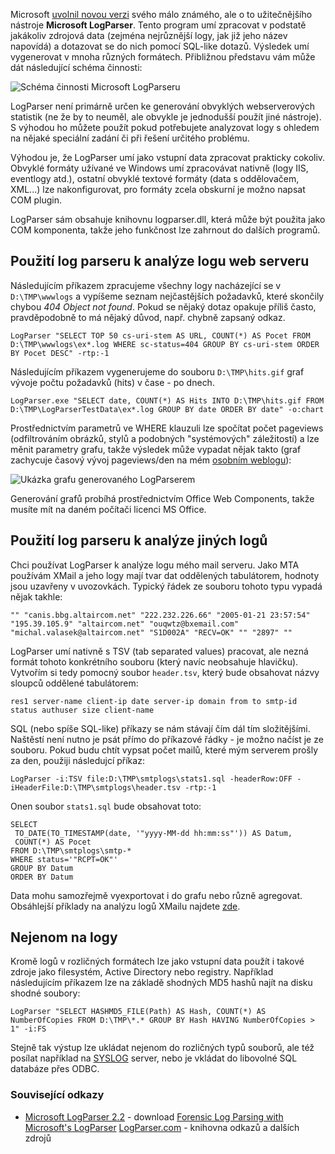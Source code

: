 <!-- dcterms:identifier = aspnetcz#16 -->
<!-- dcterms:title = Microsoft LogParser 2.2: Nová verze užitečného nástroje -->
<!-- dcterms:abstract = Jedna z nenápadných Microsoftích utilitek se dočkala nové verze - a ta zvyšuje jeho použitelnost o řád. -->
<!-- np9:categoryId = 4 -->
<!-- x4w:category = IIS -->
<!-- np9:authorId = 1 -->
<!-- np9:authorEmail = michal.valasek@altairis.cz -->
<!-- dcterms:creator = Michal Altair Valášek -->
<!-- dcterms:created = 2005-01-23T00:05:06.293+01:00 -->
<!-- dcterms:dateAccepted = 2005-01-23T00:05:06.293+01:00 -->

Microsoft [uvolnil novou verzi](http://www.microsoft.com/downloads/details.aspx?FamilyID=890cd06b-abf8-4c25-91b2-f8d975cf8c07&displaylang=en) svého málo známého, ale o to užitečnějšího nástroje **Microsoft LogParser**. Tento program umí zpracovat v podstatě jakákoliv zdrojová data (zejména nejrůznější logy, jak již jeho název napovídá) a dotazovat se do nich pomocí SQL-like dotazů. Výsledek umí vygenerovat v mnoha různých formátech. Přibližnou představu vám může dát následující schéma činnosti:

![Schéma činnosti Microsoft LogParseru](https://www.cdn.altairis.cz/Blog/2005/20050122-logparser-schema.png "Schéma činnosti Microsoft LogParseru")

LogParser není primárně určen ke generování obvyklých webserverových statistik (ne že by to neuměl, ale obvykle je jednodušší použít jiné nástroje). S výhodou ho můžete použít pokud potřebujete analyzovat logy s ohledem na nějaké speciální zadání či při řešení určitého problému.

Výhodou je, že LogParser umí jako vstupní data zpracovat prakticky cokoliv. Obvyklé formáty užívané ve Windows umí zpracovávat nativně (logy IIS, eventlogy atd.), ostatní obvyklé textové formáty (data s oddělovačem, XML...) lze nakonfigurovat, pro formáty zcela obskurní je možno napsat COM plugin.

LogParser sám obsahuje knihovnu logparser.dll, která může být použita jako COM komponenta, takže jeho funkčnost lze zahrnout do dalších programů.

## Použití log parseru k analýze logu web serveru

Následujícím příkazem zpracujeme všechny logy nacházející se v `D:\TMP\wwwlogs` a vypíšeme seznam nejčastějších požadavků, které skončily chybou *404 Object not found*. Pokud se nějaký dotaz opakuje příliš často, pravděpodobně to má nějaký důvod, např. chybně zapsaný odkaz.

`LogParser "SELECT TOP 50 cs-uri-stem AS URL, COUNT(*) AS Pocet FROM D:\TMP\wwwlogs\ex*.log WHERE sc-status=404 GROUP BY cs-uri-stem ORDER BY Pocet DESC" -rtp:-1`

Následujícím příkazem vygenerujeme do souboru `D:\TMP\hits.gif` graf vývoje počtu požadavků (hits) v čase - po dnech. 

`LogParser.exe "SELECT date, COUNT(*) AS Hits INTO D:\TMP\hits.gif FROM D:\TMP\LogParserTestData\ex*.log GROUP BY date ORDER BY date" -o:chart`

Prostřednictvím parametrů ve WHERE klauzuli lze spočítat počet pageviews (odfiltrováním obrázků, stylů a podobných "systémových" záležitostí) a lze měnit parametry grafu, takže výsledek může vypadat nějak takto (graf zachycuje časový vývoj pageviews/den na mém [osobním weblogu](http://weblog.rider.cz/)):

![Ukázka grafu generovaného LogParserem](https://www.cdn.altairis.cz/Blog/2005/20050122-logparser-ukazkagrafu.png "Ukázka grafu generovaného LogParserem")

Generování grafů probíhá prostřednictvím Office Web Components, takže musíte mít na daném počítači licenci MS Office.

## Použití log parseru k analýze jiných logů

Chci používat LogParser k analýze logu mého mail serveru. Jako MTA používám XMail a jeho logy mají tvar dat oddělených tabulátorem, hodnoty jsou uzavřeny v uvozovkách. Typický řádek ze souboru tohoto typu vypadá nějak takhle:

`"" "canis.bbg.altaircom.net" "222.232.226.66" "2005-01-21 23:57:54" "195.39.105.9" "altaircom.net" "ouqwtz@bxemail.com" "michal.valasek@altaircom.net" "S1D002A" "RECV=OK" "" "2897" ""`

LogParser umí nativně s TSV (tab separated values) pracovat, ale nezná formát tohoto konkrétního souboru (který navíc neobsahuje hlavičku). Vytvořím si tedy pomocný soubor `header.tsv`, který bude obsahovat názvy sloupců oddělené tabulátorem:

`res1 server-name client-ip date server-ip domain from to smtp-id status authuser size client-name`

SQL (nebo spíše SQL-like) příkazy se nám stávají čím dál tím složitějšími. Naštěstí není nutno je psát přímo do příkazové řádky - je možno načíst je ze souboru. Pokud budu chtít vypsat počet mailů, které mým serverem prošly za den, použiji následujcí příkaz:

`LogParser -i:TSV file:D:\TMP\smtplogs\stats1.sql -headerRow:OFF -iHeaderFile:D:\TMP\smtplogs\header.tsv -rtp:-1`

Onen soubor `stats1.sql` bude obsahovat toto:

    SELECT 
     TO_DATE(TO_TIMESTAMP(date, '"yyyy-MM-dd hh:mm:ss"')) AS Datum, 
     COUNT(*) AS Pocet 
    FROM D:\TMP\smtplogs\smtp-* 
    WHERE status='"RCPT=OK"'
    GROUP BY Datum 
    ORDER BY Datum

Data mohu samozřejmě vyexportovat i do grafu nebo různě agregovat. Obsáhlejší příklady na analýzu logů XMailu najdete [zde](ftp://ftp.altaircom.net/outgoing/altaircom/logparser-xmail-samples.zip).

## Nejenom na logy

Kromě logů v rozličných formátech lze jako vstupní data použít i takové zdroje jako filesystém, Active Directory nebo registry. Například následujícím příkazem lze na základě shodných MD5 hashů najít na disku shodné soubory:

`LogParser "SELECT HASHMD5_FILE(Path) AS Hash, COUNT(*) AS NumberOfCopies FROM D:\TMP\*.* GROUP BY Hash HAVING NumberOfCopies > 1" -i:FS`

Stejně tak výstup lze ukládat nejenom do rozličných typů souborů, ale též posílat například na [SYSLOG](http://www.faqs.org/rfcs/rfc3164.html) server, nebo je vkládat do libovolné SQL databáze přes ODBC.

### Související odkazy

*   [Microsoft LogParser 2.2](http://www.microsoft.com/downloads/details.aspx?FamilyID=890cd06b-abf8-4c25-91b2-f8d975cf8c07&displaylang=en) - download 
[Forensic Log Parsing with Microsoft's LogParser](http://www.securityfocus.com/infocus/1712) 
[LogParser.com](http://www.logparser.com/) - knihovna odkazů a dalších zdrojů